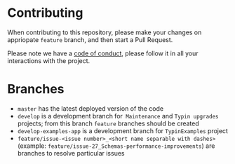 # Contributing

When contributing to this repository, please make your changes on appriopate `feature` branch, and then start a Pull Request. 

Please note we have a [code of conduct](https://github.com/adambajguz/Typin/blob/master/CODE_OF_CONDUCT.md), please follow it in all your interactions with the project.

# Branches

- `master` has the latest deployed version of the code
- `develop` is a development branch for` Maintenance` and `Typin upgrades` projects; from this branch `feature` branches should be created
- `develop-examples-app` is a development branch for `TypinExamples` project
- `feature/issue-<issue number>_<short name separable with dashes>` (example: `feature/issue-27_Schemas-performance-improvements`) are branches to resolve particular issues
